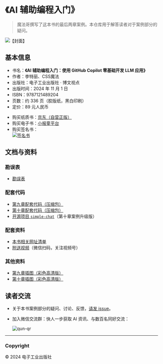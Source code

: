 # 《AI 辅助编程入门》

> 魔法哥撰写了这本书的最后两章案例。本仓库用于解答读者对于案例部分的疑问。

![【封面】](https://github.com/user-attachments/assets/fca14e48-4855-4a29-aedd-89130c2b84ec)

## 基本信息

* 书名：**《AI 辅助编程入门：使用 GitHub Copilot 零基础开发 LLM 应用》**
* 作者：李特丽、CSS魔法
* 出版社：电子工业出版社 · 博文视点
* 出版时间：2024 年 11 月 1 日
* ISBN：9787121489204
* 页数：约 336 页（胶版纸，黑白印刷）
* 定价：89 元人民币

<!-- -->

* 购买纸质书：[京东（自营正版）](https://cmcm.link/book/2/jd)
* 购买电子书：[小报童平台](https://xiaobot.net/p/AIAssistedDev)
* 购买签名书：<br>
	[![签名书](https://github.com/user-attachments/assets/4c2ad8a3-a550-420d-a95e-e2c378094d66)](https://cmcm.link/book/2/wd)

## 文档与资料 <a name="doc">&nbsp;</a>

### 勘误表

* [勘误表](https://github.com/cssmagic/AI-Assisted-LLM-Dev-Book/issues/4)

### 配套代码

<!-- * [本书配套代码仓库](https://github.com/liteli1987gmail/ai-assisdant-book) -->

* [第九章配套代码（压缩包）](https://github.com/cssmagic/AI-Assisted-LLM-Dev-Book/releases/download/1.0.0/case-1.code.zip)
* [第十章配套代码（压缩包）](https://github.com/cssmagic/AI-Assisted-LLM-Dev-Book/releases/download/1.0.0/case-2.code.zip)
* [开源项目 `simple-chat`](https://github.com/cssmagic/simple-chat)（第十章案例升级版）

### 配套资料

* [本书相关网址清单](https://github.com/cssmagic/AI-Assisted-LLM-Dev-Book/issues/2)
* [附送视频](https://www.cssmagic.net/lab/channel/)（微信扫码，关注视频号）

### 其他资料

* [第九章插图（彩色高清版）](./figures/chapter-09)
* [第十章插图（彩色高清版）](./figures/chapter-10)


## 读者交流 <a name="feedback">&nbsp;</a>

* 关于本书案例部分的疑问、讨论、反馈，[请发 issue](https://github.com/cssmagic/AI-Assisted-LLM-Dev-Book/issues/new)。

* 加入微信交流群：快人一步获取 AI 资讯、与数百名同好交流：

	![qun-qr](https://github.com/cssmagic/blog/assets/1231359/356aedff-723a-4b5d-a776-c9cacdcebec8)

***

### Copyright

© 2024 电子工业出版社
